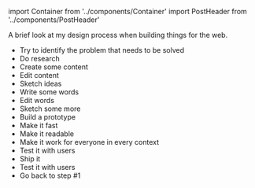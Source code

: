 import Container from '../components/Container'
import PostHeader from '../components/PostHeader'

<Container>
  <PostHeader 
    title="webfonts"
    published="03-04-17"
  />

A brief look at my design process when building things for the web.

- Try to identify the problem that needs to be solved
- Do research
- Create some content
- Edit content
- Sketch ideas
- Write some words
- Edit words
- Sketch some more
- Build a prototype
- Make it fast
- Make it readable
- Make it work for everyone in every context
- Test it with users
- Ship it
- Test it with users
- Go back to step #1 

</Container>
